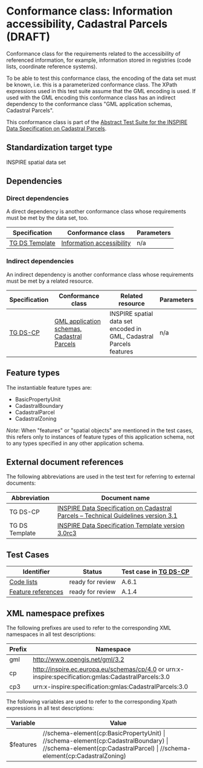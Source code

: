 # Conformance class: Information accessibility, Cadastral Parcels (DRAFT)

Conformance class for the requirements related to the accessibility of referenced information, for example, information stored in registries (code lists, coordinate reference systems).

To be able to test this conformance class, the encoding of the data set must be known, i.e. this is a parameterized conformance class. The XPath expressions used in this test suite assume that the GML encoding is used. If used with the GML encoding this conformance class has an indirect dependency to the conformance class "GML application schemas, Cadastral Parcels".

This conformance class is part of the [Abstract Test Suite for the INSPIRE Data Specification on Cadastral Parcels](http://inspire.ec.europa.eu/id/ats/data-cp/3.1).

## Standardization target type

INSPIRE spatial data set

## Dependencies

### Direct dependencies

A direct dependency is another conformance class whose requirements must be met by the data set, too.

| Specification | Conformance class | Parameters | 
| ------------- | ----------------- | ---------- |
| [TG DS Template](http://inspire.ec.europa.eu/id/ats/data-cp/3.1/cp-ia/README#ref_TG_DS_tmpl) | [Information accessibility](http://inspire.ec.europa.eu/id/ats/data/3.0rc3/information-accessibility) | n/a |

### Indirect dependencies

An indirect dependency is another conformance class whose requirements must be met by a related resource.

| Specification | Conformance class | Related resource | Parameters |
| ------------- | ----------------- | ---------------- | ---------- |
| [TG DS-CP](http://inspire.ec.europa.eu/id/ats/data-cp/3.1/cp-ia/README#ref_TG_DS_CP) | [GML application schemas, Cadastral Parcels](http://inspire.ec.europa.eu/id/ats/data-cp/3.1/cp-gml) | INSPIRE spatial data set encoded in GML, Cadastral Parcels features | n/a |
 
## Feature types <a name="feature-types"></a>

The instantiable feature types are:

* BasicPropertyUnit
* CadastralBoundary
* CadastralParcel
* CadastralZoning

*Note*: When "features" or "spatial objects" are mentioned in the test cases, this refers only to instances of feature types of this application schema, not to any types specified in any other application schema.

## External document references

The following abbreviations are used in the test text for referring to external documents:

Abbreviation                     | Document name
-------------------------------- | --------------------------------------------------
TG DS-CP <a name="ref_TG_DS_CP"></a>   | [INSPIRE Data Specification on Cadastral Parcels – Technical Guidelines version 3.1](http://inspire.ec.europa.eu/documents/Data_Specifications/INSPIRE_DataSpecification_CP_v3.1.pdf)
TG DS Template <a name="ref_TG_DS_tmpl"></a>   | [INSPIRE Data Specification Template version 3.0rc3](http://inspire.jrc.ec.europa.eu/documents/Data_Specifications/INSPIRE_DataSpecification_Template_v3.0rc3.pdf)

## Test Cases

| Identifier                                                        | Status   | Test case in [TG DS-CP](#ref_TG_DS_CP)  |
| ----------------------------------------------------------------- | -------- | ------------ |
| [Code lists](http://inspire.ec.europa.eu/id/ats/data-cp/3.1/cp-ia/code-list)  | ready for review  | A.6.1 |
| [Feature references](http://inspire.ec.europa.eu/id/ats/data-cp/3.1/cp-ia/features)  | ready for review  | A.1.4 |

## XML namespace prefixes <a name="namespaces"></a>

The following prefixes are used to refer to the corresponding XML namespaces in all test descriptions:

Prefix         | Namespace
-------------- | -------------------------------------------------
gml            | http://www.opengis.net/gml/3.2
cp            | http://inspire.ec.europa.eu/schemas/cp/4.0 or urn:x-inspire:specification:gmlas:CadastralParcels:3.0
cp3 		| urn:x-inspire:specification:gmlas:CadastralParcels:3.0

The following variables are used to refer to the corresponding Xpath expressions in all test descriptions:

Variable       | Value
-------------- | -------------------------------------------------
$features      |  //schema-element(cp:BasicPropertyUnit) \| //schema-element(cp:CadastralBoundary) \| //schema-element(cp:CadastralParcel) \| //schema-element(cp:CadastralZoning)